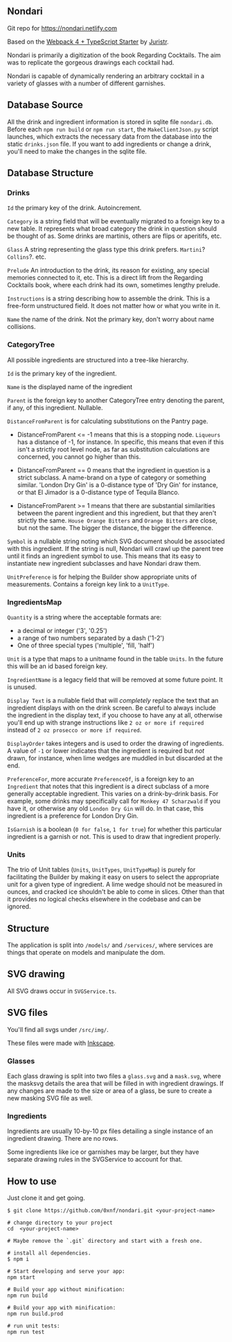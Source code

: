 Nondari
------------------------------

Git repo for https://nondari.netlify.com

Based on the [Webpack 4 + TypeScript Starter](https://github.com/juristr/webpack-typescript-starter) by [Juristr](https://github.com/juristr).

Nondari is primarily a digitization of the book Regarding Cocktails. The aim was to replicate the gorgeous drawings each cocktail had. 

Nondari is capable of dynamically rendering an arbitrary cocktail in a variety of glasses with a number of different garnishes.

## Database Source
All the drink and ingredient information is stored in sqlite file `nondari.db`. Before each `npm run build` or `npm run start`, the `MakeClientJson.py` script launches, which extracts the necessary data from the database into the static `drinks.json` file. If you want to add ingredients or change a drink, you'll need to make the changes in the sqlite file.

## Database Structure

### Drinks
`Id` the primary key of the drink. Autoincrement.

`Category` is a string field that will be eventually migrated to a foreign key to a new table. It represents what broad category the drink in question should be thought of as. Some drinks are martinis, others are flips or aperitifs, etc.

`Glass` A string representing the glass type this drink prefers. `Martini`? `Collins`?. etc.

`Prelude` An introduction to the drink, its reason for existing, any special memories connected to it, etc. This is a direct lift from the Regarding Cocktails book, where each drink had its own, sometimes lengthy prelude.

`Instructions` is a string describing how to assemble the drink. This is a free-form unstructured field. It does not matter how or what you write in it.

`Name` the name of the drink. Not the primary key, don't worry about name collisions.


### CategoryTree
All possible ingredients are structured into a tree-like hierarchy. 

`Id` is the primary key of the ingredient.

`Name` is the displayed name of the ingredient

`Parent` is the foreign key to another CategoryTree entry denoting the parent, if any, of this ingredient. Nullable.

`DistanceFromParent` is for calculating substitutions on the Pantry page. 

* DistanceFromParent <= -1 means that this is a stopping node. `Liqueurs` has a distance of -1, for instance. In specific, this means that even if this isn't a strictly root level node, as far as substitution calculations are concerned, you cannot go higher than this.

* DistanceFromParent == 0 means that the ingredient in question is a strict subclass. A name-brand on a type of category or something similar. 'London Dry Gin' is a 0-distance type of 'Dry Gin' for instance, or that El Jimador is a 0-distance type of Tequila Blanco.

* DistanceFromParent >= 1 means that there are substantial similarities between the parent ingredient and this ingredient, but that they aren't strictly the same. `House Orange Bitters` and `Orange Bitters` are close, but not the same. The bigger the distance, the bigger the difference.

`Symbol` is a nullable string noting which SVG document should be associated with this ingredient. If the string is null, Nondari will crawl up the parent tree until it finds an ingredient symbol to use. This means that its easy to instantiate new ingredient subclasses and have Nondari draw them.

`UnitPreference` is for helping the Builder show appropriate units of measurements. Contains a foreign key link to a `UnitType`.


### IngredientsMap

`Quantity` is a string where the acceptable formats are:
* a decimal or integer ('3', '0.25')
* a range of two numbers separated by a dash ('1-2')
* One of three special types ('multiple', 'fill, 'half')

`Unit` is a type that maps to a unitname found in the table `Units`. In the future this will be an id based foreign key.

`IngredientName` is a legacy field that will be removed at some future point. It is unused.

`Display Text` is a nullable field that will *completely* replace the text that an ingredient displays with on the drink screen. Be careful to always include the ingredient in the display text, if you choose to have any at all, otherwise you'll end up with strange instructions like `2 oz or more if required` instead of `2 oz prosecco or more if required`.

`DisplayOrder` takes integers and is used to order the drawing of ingredients. A value of `-1` or lower indicates that the ingredient is required but _not_ drawn, for instance, when lime wedges are muddled in but discarded at the end.

`PreferenceFor`, more accurate `PreferenceOf`, is a foreign key to an `Ingredient` that notes that this ingredient is a direct subclass of a more generally acceptable ingredient. This varies on a drink-by-drink basis. For example, some drinks may specifically call for `Monkey 47 Scharzwald` if you have it, or otherwise any old `London Dry Gin` will do. In that case, this ingredient is a preference for London Dry Gin.

`IsGarnish` is a boolean (`0 for false`, `1 for true`) for whether this particular ingredient is a garnish or not. This is used to draw that ingredient properly.


### Units
The trio of Unit tables (`Units`, `UnitTypes`, `UnitTypeMap`) is purely for facilitating the Builder by making it easy on users to select the appropriate unit for a given type of ingredient. A lime wedge should not be measured in ounces, and cracked ice shouldn't be able to come in slices. Other than that it provides no logical checks elsewhere in the codebase and can be ignored.

## Structure
The application is split into `/models/` and `/services/`, where services are things that operate on models and manipulate the dom.

## SVG drawing
All SVG draws occur in `SVGService.ts`.

## SVG files
You'll find all svgs under `/src/img/`.

These files were made with [Inkscape](https://inkscape.org/).

### Glasses
Each glass drawing is split into two files a `glass.svg` and a `mask.svg`, where the masksvg details the area that will be filled in with ingredient drawings. If any changes are made to the size or area of a glass, be sure to create a new masking SVG file as well.

### Ingredients
Ingredients are usually 10-by-10 px files detailing a single instance of an ingredient drawing. There are no rows.

Some ingredients like ice or garnishes may be larger, but they have separate drawing rules in the SVGService to account for that.

## How to use

Just clone it and get going.

```
$ git clone https://github.com/0xnf/nondari.git <your-project-name>

# change directory to your project
cd  <your-project-name>

# Maybe remove the `.git` directory and start with a fresh one.

# install all dependencies.
$ npm i

# Start developing and serve your app:
npm start

# Build your app without minification: 
npm run build

# Build your app with minification: 
npm run build.prod

# run unit tests:
npm run test
```